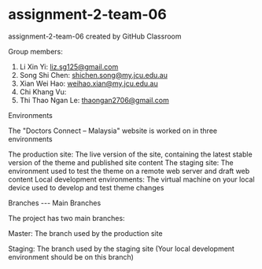 # assignment-2-team-06

assignment-2-team-06 created by GitHub Classroom

Group members:
1. Li Xin Yi: liz.sg125@gmail.com
2. Song Shi Chen: shichen.song@my.jcu.edu.au
3. Xian Wei Hao: weihao.xian@my.jcu.edu.au
4. Chi Khang Vu:
5. Thi Thao Ngan Le: thaongan2706@gmail.com

Environments

The "Doctors Connect – Malaysia" website is worked on in three environments

The production site:
The live version of the site, containing the latest stable version of the theme and published site content
The staging site: 
The environment used to test the theme on a remote web server and draft web content
Local development environments: 
The virtual machine on your local device used to develop and test theme changes

Branches --- Main Branches

The project has two main branches:

Master: The branch used by the production site

Staging: The branch used by the staging site (Your local development environment should be on this branch)
